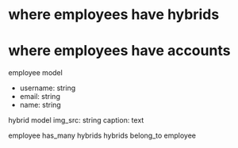 # where employees have hybrids

# where employees have accounts

employee model
- username: string
- email: string
- name: string

hybrid model
img_src: string
caption: text

employee has_many hybrids
hybrids belong_to employee
